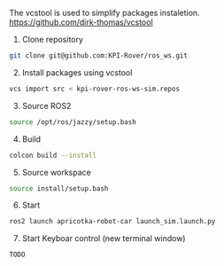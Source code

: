 The vcstool is used to simplify packages instaletion.
https://github.com/dirk-thomas/vcstool 

1. Clone repository
```bash
git clone git@github.com:KPI-Rover/ros_ws.git
```
2. Install packages using vcstool 
```bash
vcs import src < kpi-rover-ros-ws-sim.repos
```
3. Source ROS2
```bash
source /opt/ros/jazzy/setup.bash
```  
4. Build
```bash
colcon build --install
```
5. Source workspace
```bash
source install/setup.bash
```
6. Start 
```bash
ros2 launch apricotka-robot-car launch_sim.launch.py
```
7. Start Keyboar control (new terminal window)
```bash
TODO
```
